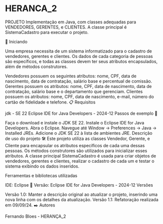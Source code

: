 # HERANCA_2
PROJETO Implementação em Java, com classes adequadas para VENDEDORES, GERENTES, e CLIENTES. A classe principal é SistemaCadastro para executar o projeto.

🚀 Iniciando

Uma empresa necessita de um sistema informatizado para o cadastro de vendedores, gerentes e clientes. Os dados de cada categoria de pessoas são específicos, e todas as classes devem ter seus atributos encapsulados, além de métodos construtores.

Vendedores possuem os seguintes atributos: nome, CPF, data de nascimento, data de contratação, salário base e percentual de comissão.
Gerentes possuem os atributos: nome, CPF, data de nascimento, data de contratação, salário base e o departamento que gerenciam.
Clientes possuem os atributos: nome, CPF, data de nascimento, e-mail, número do cartão de fidelidade e telefone.
📋 Requisitos

jdk - SE 22
Eclipse IDE for Java Developers - 2024-12
Passos de exemplo 🔧

Faça o download e instale o JDK SE 22.
Instale o Eclipse IDE for Java Developers.
Abra o Eclipse.
Navegue até Window -> Preferences -> Java -> Installed JREs.
Adicione o JDK SE 22 à lista de ambientes JRE.
Descrição de uso do projeto 🛠️
Este projeto utiliza as classes Vendedor, Gerente, e Cliente para encapsular os atributos específicos de cada uma dessas pessoas. Os métodos construtores são utilizados para inicializar esses atributos. A classe principal SistemaCadastro é usada para criar objetos de vendedores, gerentes e clientes, realizar o cadastro de cada um e testar o sistema exibindo os dados inseridos.

Ferramentas e bibliotecas utilizadas

IDE: Eclipse
📌 Versão: Eclipse IDE for Java Developers - 2024-12
Versões

Versão 1.0: Manter a descrição original ao atualizar o projeto, inserindo uma nova linha com os detalhes da atualização.
Versão 1.1: Refatoração realizada em 09/09/24.
✒️ Autores

Fernando Bloes - HERANÇA_2
